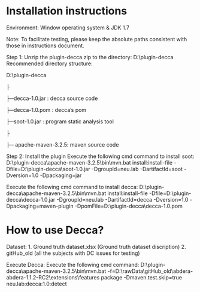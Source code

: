 # Installation instructions

Environment: Window operating system  & JDK 1.7

Note: To facilitate testing, please keep the absolute paths consistent with those in instructions document.

Step 1: Unzip the plugin-decca.zip to the directory: D:\plugin-decca
Recommended directory structure:

D:\plugin-decca

├

├─decca-1.0.jar : decca source code

├─decca-1.0.pom : decca’s pom 

├─soot-1.0.jar : program static analysis tool

├

├─ apache-maven-3.2.5: maven source code

Step 2: Install the plugin
Execute the following cmd command to install soot:
D:\plugin-decca\apache-maven-3.2.5\bin\mvn.bat install:install-file  -Dfile=D:\plugin-decca\soot-1.0.jar  -DgroupId=neu.lab  -DartifactId=soot -Dversion=1.0 -Dpackaging=jar


Execute the following cmd command to install decca:
D:\plugin-decca\apache-maven-3.2.5\bin\mvn.bat install:install-file  -Dfile=D:\plugin-decca\decca-1.0.jar  -DgroupId=neu.lab  -DartifactId=decca -Dversion=1.0 -Dpackaging=maven-plugin -DpomFile=D:\plugin-decca\decca-1.0.pom



# How to use Decca?

Dataset: 1. Ground truth dataset.xlsx (Ground truth dataset discription)
         2. gitHub_old (all the subjects with DC issues for testing)

Execute Decca:
Execute the following cmd command:
D:\plugin-decca\apache-maven-3.2.5\bin\mvn.bat -f=D:\rawData\gitHub_old\abdera-abdera-1.1.2-RC2\extensions\features package -Dmaven.test.skip=true neu.lab:decca:1.0:detect



